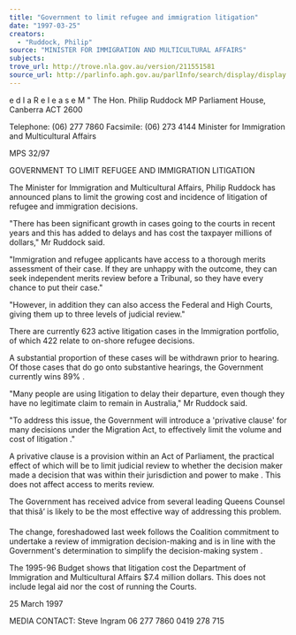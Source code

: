 ```yaml
---
title: "Government to limit refugee and immigration litigation"
date: "1997-03-25"
creators:
  - "Ruddock, Philip"
source: "MINISTER FOR IMMIGRATION AND MULTICULTURAL AFFAIRS"
subjects:
trove_url: http://trove.nla.gov.au/version/211551581
source_url: http://parlinfo.aph.gov.au/parlInfo/search/display/display.w3p;query=Id%3A%22media/pressrel/WFB30%22
---
```


  e d I a R e I e a s e M  "  The Hon. Philip Ruddock MP Parliament House, Canberra ACT 2600 

  Telephone: (06) 277 7860 Facsimile: (06) 273 4144 Minister for Immigration and Multicultural Affairs 

  MPS 32/97 

  GOVERNMENT TO LIMIT REFUGEE AND IMMIGRATION LITIGATION 

  The Minister for Immigration and Multicultural Affairs, Philip Ruddock has announced  plans to limit the growing cost and incidence of litigation of refugee and immigration  decisions. 

  "There has been significant growth in cases going to the courts in recent years and this  has added to delays and has cost the taxpayer millions of dollars," Mr Ruddock said. 

  "Immigration and refugee applicants have access to a thorough merits assessment of  their case. If they are unhappy with the outcome, they can seek independent merits  review before a Tribunal, so they have every chance to put their case." 

  "However, in addition they can also access the Federal and High Courts, giving them  up to three levels of judicial review." 

  There are currently 623 active litigation cases in the Immigration portfolio, of which 422  relate to on-shore refugee decisions. 

  A substantial proportion of these cases will be withdrawn prior to hearing. Of those  cases that do go onto substantive hearings, the Government currently wins 89% . 

  "Many people are using litigation to delay their departure, even though they have no  legitimate claim to remain in Australia," Mr Ruddock said. 

  "To address this issue, the Government will introduce a 'privative clause' for many  decisions under the Migration Act, to effectively limit the volume and cost of litigation ." 

  A privative clause is a provision within an Act of Parliament, the practical effect of which  will be to limit judicial review to whether the decision maker made a decision that was  within their jurisdiction and power to make . This does not affect access to merits  review. 

  The Government has received advice from several leading Queens Counsel that thisâ‘  is likely to be the most effective way of addressing this problem. 

  The change, foreshadowed last week follows the Coalition commitment to undertake a  review of immigration decision-making and is in line with the Government's  determination to simplify the decision-making system . 

  The 1995-96 Budget shows that litigation cost the Department of Immigration and  Multicultural Affairs $7.4 million dollars. This does not include legal aid nor the cost of  running the Courts. 

  25 March 1997 

  MEDIA CONTACT: Steve Ingram 06 277 7860 0419 278 715 

